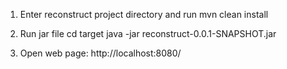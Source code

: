 1. Enter reconstruct project directory and run 
mvn clean install

2. Run jar file
cd target
java -jar reconstruct-0.0.1-SNAPSHOT.jar

3. Open web page: http://localhost:8080/ 
